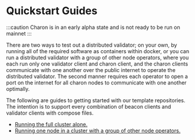 # Quickstart Guides

:::caution
Charon is in an early alpha state and is not ready to be run on mainnet
:::

There are two ways to test out a distributed validator; on your own, by running all of the required software as containers within docker, or you can run a distributed validator with a group of other node operators, where you each run only one validator client and charon client, and the charon clients communicate with one another over the public internet to operate the distributed validator. The second manner requires each operator to open a port on the internet for all charon nodes to communicate with one another optimally. 

The following are guides to getting started with our template repositories. The intention is to support every combination of beacon clients and validator clients with compose files. 

- [Running the full cluster alone.](./quickstart-alone.md)
- [Running one node in a cluster with a group of other node operators.](docs/int/quickstart/group/quickstart-group-launchpad.md)